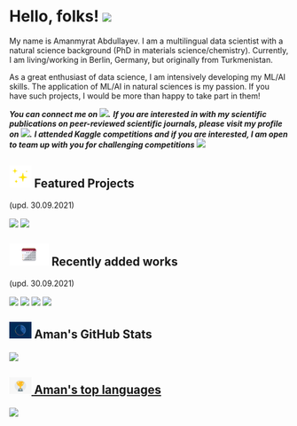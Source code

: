 
# Hello, folks! <img src="https://github.com/amanabdulla296/amanabdullayev/blob/3d5e9aa6f66926e1e6b9d67971331952f9bca67b/arrwrhhthqx.gif" width="40px">

My name is Amanmyrat Abdullayev. I am a multilingual data scientist with a natural science background (PhD in materials science/chemistry). Currently, I am living/working in Berlin, Germany, but originally from Turkmenistan.

As a great enthusiast of data science, I am intensively developing my ML/AI skills. The application of ML/AI in natural sciences is my passion. If you have such projects, I would be more than happy to take part in them!

<!-- Actual text -->

***You can connect me on [<img src="https://github.com/amanabdulla296/amanabdullayev/blob/4551dbaf8519259c0ec41c706293c257b5d435aa/download%20(1).png" width="15px"/>](https://www.linkedin.com/in/amanmyrat-abdullayew-94758b14/).***
***If you are interested in with my scientific publications on peer-reviewed scientific journals, please visit my profile on [<img src="https://github.com/amanabdulla296/amanabdullayev/blob/4551dbaf8519259c0ec41c706293c257b5d435aa/download.png" width="15px"/>](https://scholar.google.com/citations?user=22M2i14AAAAJ&hl=en).***
***I attended Kaggle competitions and if you are interested, I am open to team up with you for challenging competitions [<img src="https://user-images.githubusercontent.com/56832126/130933332-19f2f0d3-bb52-4d58-ac4a-dcbccf0660db.png" width="15px"/>](https://www.kaggle.com/amanabdullayev)***



## <img src="https://github.com/amanabdulla296/amanabdulla296/blob/main/datasets/sparkles.gif" width="40px"> Featured Projects 
(upd. 30.09.2021)

[<img align="center" src="https://github-readme-stats.vercel.app/api/pin/?username=amanabdulla296&repo=telecom_customer_churn_prediction&theme=dark" />](https://github.com/amanabdulla296/telecom_customer_churn_prediction)
[<img align="center" src="https://github-readme-stats.vercel.app/api/pin/?username=amanabdulla296&repo=gold_extraction_prediction&theme=dark" />](https://github.com/amanabdulla296/gold_extraction_prediction)




## <img src="https://github.com/amanabdulla296/amanabdulla296/blob/main/datasets/Calendar.gif" height="40px"> Recently added works 
(upd. 30.09.2021)

[<img align="center" src="https://github-readme-stats.vercel.app/api/pin/?username=amanabdulla296&repo=telecom_customer_churn_prediction&theme=dark" />](https://github.com/amanabdulla296/telecom_customer_churn_prediction)
[<img align="center" src="https://github-readme-stats.vercel.app/api/pin/?username=amanabdulla296&repo=circuit_simulator&theme=dark" />](https://github.com/amanabdulla296/circuit_simulator)
[<img align="center" src="https://github-readme-stats.vercel.app/api/pin/?username=amanabdulla296&repo=Yandex_Practicum&theme=dark" />](https://github.com/amanabdulla296/Yandex_Practicum/tree/main/12_Computer_Vision_Age_prediction)
[<img align="center" src="https://github-readme-stats.vercel.app/api/pin/?username=amanabdulla296&repo=Yandex_Practicum&theme=dark" />](https://github.com/amanabdulla296/Yandex_Practicum/tree/main/11_ML_with_text)





## <img src="https://github.com/amanabdulla296/amanabdulla296/blob/main/datasets/piechart.gif" width="40px"> Aman's GitHub Stats

<a href="https://github.com/amanabdulla296/amanabdulla296">
  <img align="center" src="https://github-readme-stats.vercel.app/api?username=amanabdulla296&show_icons=true&theme=dark" />
  
  
  
## <img src="https://github.com/amanabdulla296/amanabdulla296/blob/main/datasets/trophy.gif" width="40px"> Aman's top languages
<a href="https://github.com/amanabdulla296/amanabdulla296">
  <img align="center" src="https://github-readme-stats.vercel.app/api/top-langs/?username=amanabdulla296&hide=java,html,tex&title_color=ffffff&text_color=c9cacc&icon_color=2bbc8a&bg_color=1d1f21" />
